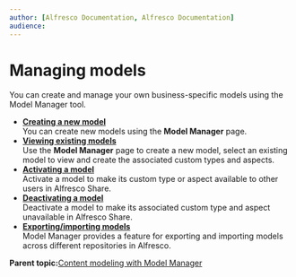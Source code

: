 ```yaml
---
author: [Alfresco Documentation, Alfresco Documentation]
audience: 
---
```


# Managing models

You can create and manage your own business-specific models using the Model Manager tool.

-   **[Creating a new model](../tasks/admintools-custom-model-create.md)**  
You can create new models using the **Model Manager** page.
-   **[Viewing existing models](../tasks/admintools-custom-model-view.md)**  
Use the **Model Manager** page to create a new model, select an existing model to view and create the associated custom types and aspects.
-   **[Activating a model](../tasks/admintools-custom-model-activate.md)**  
Activate a model to make its custom type or aspect available to other users in Alfresco Share.
-   **[Deactivating a model](../tasks/admintools-custom-model-deactivate.md)**  
Deactivate a model to make its associated custom type and aspect unavailable in Alfresco Share.
-   **[Exporting/importing models](../concepts/admintools-cmm-importexport.md)**  
Model Manager provides a feature for exporting and importing models across different repositories in Alfresco.

**Parent topic:**[Content modeling with Model Manager](../concepts/admintools-cmm-intro.md)

